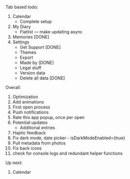 Tab based todo:
1. Calendar
	- Complete setup
2. My Diary
	- Flatlist — make updating async
3. Memories [DONE]
4. Settings
	- Get Support [DONE]
	- Themes
	- Export
	- Made by [DONE]
	- Legal stuff
	- Version data
	- Delete all data [DONE]

Overall:
1. Optimization
2. Add animations
6. First open process
7. Push notifications
8. Rate this app popup, once per open
9. Potential updates
	- Additional entries
10. Haptic feedback
11. Fix dark mode, date picker - isDarkModeEnabled={true}
12. Pull metadata from photos
13. Fix back icons
14. check for console logs and redundant helper functions

Up next:
1. Calendar
